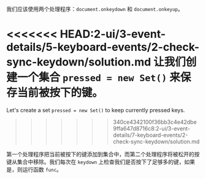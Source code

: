 
我们应该使用两个处理程序：`document.onkeydown` 和 `document.onkeyup`。

<<<<<<< HEAD:2-ui/3-event-details/5-keyboard-events/2-check-sync-keydown/solution.md
让我们创建一个集合 `pressed = new Set()` 来保存当前被按下的键。
=======
Let's create a set `pressed = new Set()` to keep currently pressed keys.
>>>>>>> 340ce4342100f36bb3c4e42dbe9ffa647d8716c8:2-ui/3-event-details/7-keyboard-events/2-check-sync-keydown/solution.md

第一个处理程序把当前被按下的键添加到集合中，而第二个处理程序将被松开的按键从集合中移除。我们每次在 `keydown` 上检查我们是否按下了足够多的键，如果是，则运行函数 `func`。
